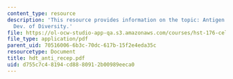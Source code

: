 ```yaml
---
content_type: resource
description: 'This resource provides information on the topic: Antigen Receptors and
  Dev. of Diversity.'
file: https://ol-ocw-studio-app-qa.s3.amazonaws.com/courses/hst-176-cellular-and-molecular-immunology-fall-2005/d755c7c48194cd8880912b00989eeca0_hdt_anti_recep.pdf
file_type: application/pdf
parent_uid: 70516006-6b3c-70dc-617b-15f2e4eda35c
resourcetype: Document
title: hdt_anti_recep.pdf
uid: d755c7c4-8194-cd88-8091-2b00989eeca0
---
```


